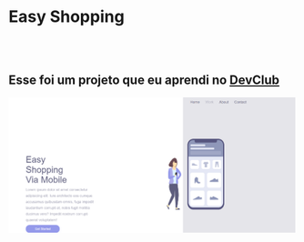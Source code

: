 <h1>Easy Shopping</h1>
<br>
<br>
<h2>Esse foi um projeto que eu aprendi no <a href="https://rodolfomori.com.br/devclub">DevClub</a></h2>

<img src="https://github.com/ferpantoja/Easy-Shopping/blob/master/Captura%20de%20tela%20PC.png?raw=true"/>
